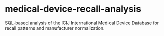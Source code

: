 # medical-device-recall-analysis
SQL-based analysis of the ICIJ International Medical Device Database for recall patterns and manufacturer normalization.
